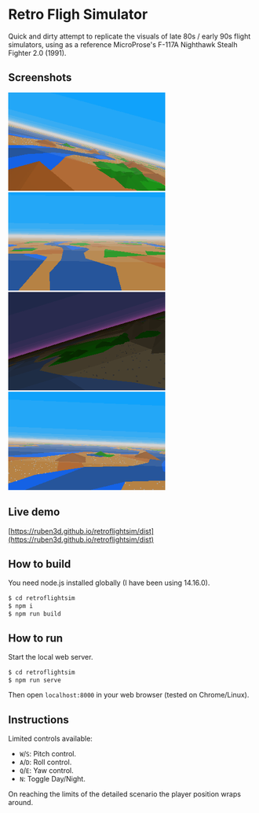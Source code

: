 # Retro Fligh Simulator

Quick and dirty attempt to replicate the visuals of late 80s / early 90s flight simulators, using as a reference MicroProse's F-117A Nighthawk Stealh Fighter 2.0 (1991).

## Screenshots

[<img src="doc/ss01.png" width="320" height="200" />](doc/ss01.png)
[<img src="doc/ss02.png" width="320" height="200" />](doc/ss02.png)
[<img src="doc/ss04.png" width="320" height="200" />](doc/ss04.png)
[<img src="doc/ss03.png" width="320" height="200" />](doc/ss03.png)

## Live demo

[https://ruben3d.github.io/retroflightsim/dist](https://ruben3d.github.io/retroflightsim/dist)

## How to build

You need node.js installed globally (I have been using 14.16.0).

```
$ cd retroflightsim
$ npm i
$ npm run build
```

## How to run

Start the local web server.

```
$ cd retroflightsim
$ npm run serve
```
Then open `localhost:8000` in your web browser (tested on Chrome/Linux).

## Instructions

Limited controls available:
* `W`/`S`: Pitch control.
* `A`/`D`: Roll control.
* `Q`/`E`: Yaw control.
* `N`: Toggle Day/Night.

On reaching the limits of the detailed scenario the player position wraps around.
